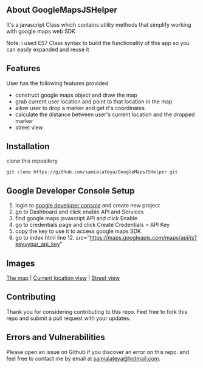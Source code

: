## About GoogleMapsJSHelper
It's a javascript Class which contains utility methods that simplify working with google maps web SDK

Note: i used ES7 Class syntax to build the functionality of this app so you can easily expanded and reuse it
## Features

User has the following features provided

- construct google maps object and draw the map
- grab current user location and point to that location in the map
- allow user to drop a marker and get it's coordinates
- calculate the distance between user's current location and the dropped marker
- street view 


## Installation

clone this repository

```
git clone https://github.com/samialateya/GoogleMapsJSHelper.git
```

## Google Developer Console Setup
1. login to [google developer console](https://console.developers.google.com/) and create new project
2. go to Dashboard and click enable API and Services
3. find google maps javascript API and click Enable
4. go to credentials page and click Create Credentials > API Key
5. copy the key to use it to access google maps SDK
6. go to index.html line 12. src="https://maps.googleapis.com/maps/api/js?key=your_api_key"

## Images
[The map](./images/readme/1.png) |
[Current location view](./images/readme/2.png) |
[Street view](./images/readme/3.png)

## Contributing

Thank you for considering contributing to this repo.
Feel free to fork this repo and submit a pull request with your updates.

## Errors and Vulnerabilities

Please open an issue on Github if you discover an error on this repo.
and feel free to contact me by email at [samialateya@hotmail.com](mailto:samialateya@hotmail.com).
